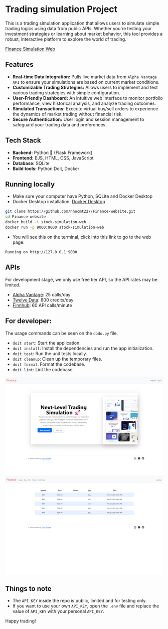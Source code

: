 # Trading simulation Project

This is a trading simulation application that allows users to simulate simple trading logics using data from public APIs. Whether you're testing your investment strategies or learning about market behavior, this tool provides a robust, interactive platform to explore the world of trading.

[Finance Simulation Web](https://finance-simulation.onrender.com)

## Features 
- **Real-time Data Integration:** Pulls live market data from `Alpha Vantage API` to ensure your simulations are based on current market conditions.
- **Customizable Trading Strategies:** Allows users to implement and test various trading strategies with simple configuration.
- **User-Friendly Dashboard:** An intuitive web interface to monitor portfolio performance, view historical analysis, and analyze trading outcomes.
- **Simulated Transactions:** Execute virtual buy/sell orders to experience the dynamics of market trading without financial risk.
- **Secure Authentication:** User login and session management to safeguard your trading data and preferences.


## Tech Stack 
- **Backend:** Python 🐍 (Flask Framework)
- **Frontend:** EJS, HTML, CSS, JavaScript
- **Database:** SQLite
- **Build tools:** Python Doit, Docker

## Running locally 
- Make sure your computer have Python, SQLite and Docker Desktop
- Docker Desktop installation: [Docker Desktop](https://apps.microsoft.com/detail/XP8CBJ40XLBWKX?hl=en-SG&gl=SG&ocid=pdpshare)
```bash
git clone https://github.com/nhocmt227/Finance-website.git
cd Finance-website
docker build -t stock-simulation-web .
docker run -p 9000:9000 stock-simulation-web
```
- You will see this on the terminal, click into this link to go to the web page:
```
Running on http://127.0.0.1:9000
```

## APIs
For development stage, we only use free tier API, so the API rates may be limited.
- [Alpha Vantage](https://www.alphavantage.co/): 25 calls/day
- [Twelve Data](https://twelvedata.com/account): 800 credits/day
- [Finnhub](https://finnhub.io/): 60 API calls/minute

## For developer:
The usage commands can be seen on the `dodo.py` file.
- `doit start`: Start the application.
- `doit install`: Install the dependencies and run the app initialization.
- `doit test`: Run the unit tests locally.
- `doit cleanup`: Clean up the temporary files.
- `doit format`: Format the codebase.
- `doit lint`: Lint the codebase

<img src=frontend/static/images/demo_images/homepage.png alt="Alt text for the image">
<img src=frontend/static/images/demo_images/history.png alt="Alt text for the image">

## Things to note
- The `API_KEY` inside the repo is public, limited and for testing only.
- If you want to use your own `API_KEY`, open the `.env` file and replace the value of `API_KEY` with your personal `API_KEY`.

Happy trading!
